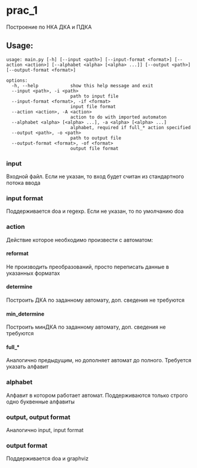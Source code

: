 # prac_1
Построение по НКА ДКА и ПДКА

## Usage:
```shell
usage: main.py [-h] [--input <path>] [--input-format <format>] [--action <action>] [--alphabet <alpha> [<alpha> ...]] [--output <path>] [--output-format <format>]

options:
  -h, --help            show this help message and exit
  --input <path>, -i <path>
                        path to input file
  --input-format <format>, -if <format>
                        input file format
  --action <action>, -A <action>
                        action to do with imported automaton
  --alphabet <alpha> [<alpha> ...], -a <alpha> [<alpha> ...]
                        alphabet, required if full_* action specified
  --output <path>, -o <path>
                        path to output file
  --output-format <format>, -of <format>
                        output file format
```

### input
Входной файл. Если не указан, то вход будет считан из стандартного потока ввода

### input format
Поддерживается doa и regexp. Если не указан, то по умолчанию doa

### action
Действие которое необходимо произвести с автоматом:
#### reformat
Не производить преобразований, просто переписать данные в указанных форматах
#### determine
Построить ДКА по заданному автомату, доп. сведения не требуются
#### min_determine
Построить минДКА по заданному автомату, доп. сведения не требуются
#### full_*
Аналогично предыдущим, но дополняет автомат до полного. Требуется указать алфавит

### alphabet
Алфавит в котором работает автомат. Поддерживаются только строго одно буквенные алфавиты

### output, output format
Аналогично input, input format

### output format
Поддерживается doa и graphviz
